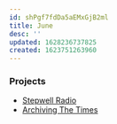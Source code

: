 ```yaml
---
id: shPgf7fdDa5aEMxGjB2ml
title: June
desc: ''
updated: 1628236737825
created: 1623751263960
---
```


### Projects

* [Stepwell Radio](stepwellradio.ahduni.edu.in)
* [Archiving The Times](archivingthetimes.ahduni.edu.in)
